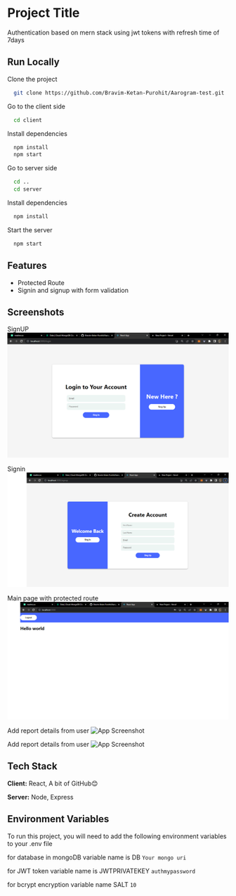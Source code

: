 
# Project Title

Authentication based on mern stack using jwt tokens with refresh time of 7days



## Run Locally

Clone the project

```bash
  git clone https://github.com/Bravim-Ketan-Purohit/Aarogram-test.git
```

Go to the client side

```bash
  cd client
```

Install dependencies

```bash
  npm install
  npm start
```

Go to server side
```bash
  cd ..
  cd server
```

Install dependencies

```bash
  npm install
```

Start the server

```bash
  npm start
```


## Features

- Protected Route
- Signin and signup with form validation



## Screenshots

SignUP
![App Screenshot](https://github.com/Bravim-Ketan-Purohit/Aarogram-test/blob/main/Screenshots/Login.png)

Signin
![App Screenshot](https://github.com/Bravim-Ketan-Purohit/Aarogram-test/blob/main/Screenshots/Signin.png)

Main page with protected route
![App Screenshot](https://github.com/Bravim-Ketan-Purohit/Aarogram-test/blob/main/Screenshots/Main%20page.png)

Add report details from user
![App Screenshot](https://github.com/Bravim-Ketan-Purohit/authentication/blob/main/Screenshots/enter%20report%20details.png)

Add report details from user
![App Screenshot](https://github.com/Bravim-Ketan-Purohit/authentication/blob/main/Screenshots/main-representation-page.png)











## Tech Stack

**Client:** React, A bit of GitHub😊

**Server:** Node, Express


## Environment Variables

To run this project, you will need to add the following environment variables to your .env file

for database in mongoDB variable name is DB
`Your mongo uri`

for JWT token variable name is JWTPRIVATEKEY
`authmypassword`

for bcrypt encryption variable name SALT
`10`

